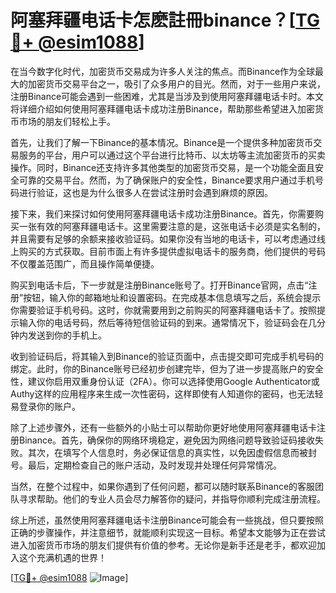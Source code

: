 # 阿塞拜疆电话卡怎麽註冊binance？[[TG💪+ @esim1088](https://t.me/s/esim1088)]

在当今数字化时代，加密货币交易成为许多人关注的焦点。而Binance作为全球最大的加密货币交易平台之一，吸引了众多用户的目光。然而，对于一些用户来说，注册Binance可能会遇到一些困难，尤其是当涉及到使用阿塞拜疆电话卡时。本文将详细介绍如何使用阿塞拜疆电话卡成功注册Binance，帮助那些希望进入加密货币市场的朋友们轻松上手。

首先，让我们了解一下Binance的基本情况。Binance是一个提供多种加密货币交易服务的平台，用户可以通过这个平台进行比特币、以太坊等主流加密货币的买卖操作。同时，Binance还支持许多其他类型的加密货币交易，是一个功能全面且安全可靠的交易平台。然而，为了确保账户的安全性，Binance要求用户通过手机号码进行验证，这也是为什么很多人在尝试注册时会遇到麻烦的原因。

接下来，我们来探讨如何使用阿塞拜疆电话卡成功注册Binance。首先，你需要购买一张有效的阿塞拜疆电话卡。这里需要注意的是，这张电话卡必须是实名制的，并且需要有足够的余额来接收验证码。如果你没有当地的电话卡，可以考虑通过线上购买的方式获取。目前市面上有许多提供虚拟电话卡的服务商，他们提供的号码不仅覆盖范围广，而且操作简单便捷。

购买到电话卡后，下一步就是注册Binance账号了。打开Binance官网，点击“注册”按钮，输入你的邮箱地址和设置密码。在完成基本信息填写之后，系统会提示你需要验证手机号码。这时，你就需要用到之前购买的阿塞拜疆电话卡了。按照提示输入你的电话号码，然后等待短信验证码的到来。通常情况下，验证码会在几分钟内发送到你的手机上。

收到验证码后，将其输入到Binance的验证页面中，点击提交即可完成手机号码的绑定。此时，你的Binance账号已经初步创建完毕，但为了进一步提高账户的安全性，建议你启用双重身份认证（2FA）。你可以选择使用Google Authenticator或Authy这样的应用程序来生成一次性密码，这样即使有人知道你的密码，也无法轻易登录你的账户。

除了上述步骤外，还有一些额外的小贴士可以帮助你更好地使用阿塞拜疆电话卡注册Binance。首先，确保你的网络环境稳定，避免因为网络问题导致验证码接收失败。其次，在填写个人信息时，务必保证信息的真实性，以免因虚假信息而被封号。最后，定期检查自己的账户活动，及时发现并处理任何异常情况。

当然，在整个过程中，如果你遇到了任何问题，都可以随时联系Binance的客服团队寻求帮助。他们的专业人员会尽力解答你的疑问，并指导你顺利完成注册流程。

综上所述，虽然使用阿塞拜疆电话卡注册Binance可能会有一些挑战，但只要按照正确的步骤操作，并注意细节，就能顺利实现这一目标。希望本文能够为正在尝试进入加密货币市场的朋友们提供有价值的参考。无论你是新手还是老手，都欢迎加入这个充满机遇的世界！

[[TG💪+ @esim1088](https://t.me/s/esim1088) ![Image](https://i.postimg.cc/4NQfJmqS/Snipaste-2025-05-13-00-14-12.png)]
